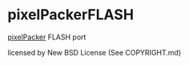 pixelPackerFLASH
================

[pixelPacker][1] FLASH port

licensed by New BSD License (See COPYRIGHT.md)

[1]: https://github.com/Lalaland/PixelPacker